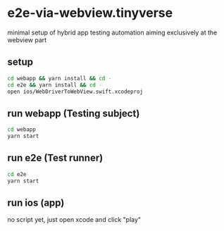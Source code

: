 # e2e-via-webview.tinyverse
minimal setup of hybrid app testing automation aiming exclusively at the webview part

## setup
```bash
cd webapp && yarn install && cd -
cd e2e && yarn install && cd -
open ios/WebDriverToWebView.swift.xcodeproj
```


## run webapp (Testing subject)
```bash
cd webapp
yarn start
```

## run e2e (Test runner)
```bash
cd e2e
yarn start
```


## run ios (app)

no script yet, just open xcode and click "play"
